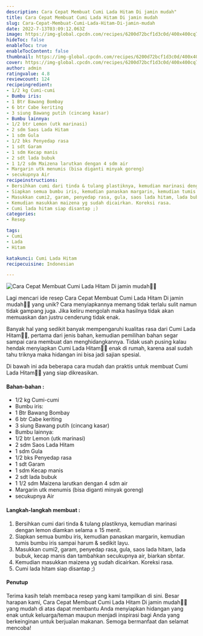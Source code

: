 ```yaml
---
description: Cara Cepat Membuat Cumi Lada Hitam Di jamin mudah"
title: Cara Cepat Membuat Cumi Lada Hitam Di jamin mudah
slug: Cara-Cepat-Membuat-Cumi-Lada-Hitam-Di-jamin-mudah
date: 2022-7-13T03:09:12.063Z
image: https://img-global.cpcdn.com/recipes/6200d72bcf1d3c0d/400x400cq70/photo.jpg
hideToc: false
enableToc: true
enableTocContent: false
thumbnail: https://img-global.cpcdn.com/recipes/6200d72bcf1d3c0d/400x400cq70/photo.jpg
cover: https://img-global.cpcdn.com/recipes/6200d72bcf1d3c0d/400x400cq70/photo.jpg
author: admin
ratingvalue: 4.8
reviewcount: 124
recipeingredient:
- 1/2 kg Cumi-cumi
- Bumbu iris:
- 1 Btr Bawang Bombay
- 6 btr Cabe keriting
- 3 siung Bawang putih (cincang kasar)
- Bumbu lainnya:
- 1/2 btr Lemon (utk marinasi)
- 2 sdm Saos Lada Hitam
- 1 sdm Gula
- 1/2 bks Penyedap rasa
- 1 sdt Garam
- 1 sdm Kecap manis
- 2 sdt lada bubuk
- 1 1/2 sdm Maizena larutkan dengan 4 sdm air
- Margarin utk menumis (bisa diganti minyak goreng)
- secukupnya Air
recipeinstructions:
- Bersihkan cumi dari tinda & tulang plastiknya, kemudian marinasi dengan lemon diamkan selama ± 15 menit.
- Siapkan semua bumbu iris, kemudian panaskan margarin, kemudian tumis bumbu iris sampai harum & sedikit layu.
- Masukkan cumi2, garam, penyedap rasa, gula, saos lada hitam, lada bubuk, kecap manis dan tambahkan secukupnya air, biarkan sbntar.
- Kemudian masukkan maizena yg sudah dicairkan. Koreksi rasa.
- Cumi lada hitam siap disantap ;)
categories:
- Resep

tags:
- Cumi
- Lada
- Hitam

katakunci: Cumi Lada Hitam
recipecuisine: Indonesian

---
```


![Cara Cepat Membuat Cumi Lada Hitam Di jamin mudah👩‍🍳](https://img-global.cpcdn.com/recipes/6200d72bcf1d3c0d/400x400cq70/photo.jpg)

Lagi mencari ide resep Cara Cepat Membuat Cumi Lada Hitam Di jamin mudah👩‍🍳 yang unik? Cara menyiapkannya memang tidak terlalu sulit namun tidak gampang juga. Jika keliru mengolah maka hasilnya tidak akan memuaskan dan justru cenderung tidak enak.

Banyak hal yang sedikit banyak mempengaruhi kualitas rasa dari Cumi Lada Hitam👩‍🍳, pertama dari jenis bahan, kemudian pemilihan bahan segar sampai cara membuat dan menghidangkannya. Tidak usah pusing kalau hendak menyiapkan Cumi Lada Hitam👩‍🍳 enak di rumah, karena asal sudah tahu triknya maka hidangan ini bisa jadi sajian spesial.

Di bawah ini ada beberapa cara mudah dan praktis untuk membuat Cumi Lada Hitam👩‍🍳 yang siap dikreasikan.

<!--inarticleads1-->

#### Bahan-bahan :

- 1/2 kg Cumi-cumi
- Bumbu iris:
- 1 Btr Bawang Bombay
- 6 btr Cabe keriting
- 3 siung Bawang putih (cincang kasar)
- Bumbu lainnya:
- 1/2 btr Lemon (utk marinasi)
- 2 sdm Saos Lada Hitam
- 1 sdm Gula
- 1/2 bks Penyedap rasa
- 1 sdt Garam
- 1 sdm Kecap manis
- 2 sdt lada bubuk
- 1 1/2 sdm Maizena larutkan dengan 4 sdm air
- Margarin utk menumis (bisa diganti minyak goreng)
- secukupnya Air

<!--inarticleads2-->

#### Langkah-langkah membuat :

1. Bersihkan cumi dari tinda & tulang plastiknya, kemudian marinasi dengan lemon diamkan selama ± 15 menit.
1. Siapkan semua bumbu iris, kemudian panaskan margarin, kemudian tumis bumbu iris sampai harum & sedikit layu.
1. Masukkan cumi2, garam, penyedap rasa, gula, saos lada hitam, lada bubuk, kecap manis dan tambahkan secukupnya air, biarkan sbntar.
1. Kemudian masukkan maizena yg sudah dicairkan. Koreksi rasa.
1. Cumi lada hitam siap disantap ;)

#### Penutup

Terima kasih telah membaca resep yang kami tampilkan di sini. Besar harapan kami, Cara Cepat Membuat Cumi Lada Hitam Di jamin mudah👩‍🍳 yang mudah di atas dapat membantu Anda menyiapkan hidangan yang enak untuk keluarga/teman maupun menjadi inspirasi bagi Anda yang berkeinginan untuk berjualan makanan. Semoga bermanfaat dan selamat mencoba!
